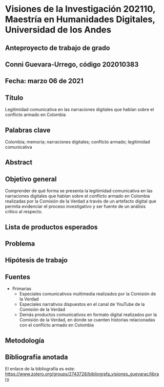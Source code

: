 # Visiones de la Investigación 202110, Maestría en Humanidades Digitales, Universidad de los Andes
## Anteproyecto de trabajo de grado
## Conni Guevara-Urrego, código 202010383
## Fecha: marzo 06 de 2021
## Título

Legitimidad comunicativa en las narraciones digitales que hablan sobre el conflicto armado en Colombia

## Palabras clave

Colombia; memoria; narraciones digitales; conflicto armado; legitimidad comunicativa

## Abstract
## Objetivo general

Comprender de qué forma se presenta la legitimidad comunicativa en las narraciones digitales que hablan sobre el conflicto armado en Colombia realizadas por la Comisión de la Verdad a través de un artefacto digital que permita evidenciar el proceso investigativo y ser fuente de un análisis crítico al respecto. 

## Lista de productos esperados
## Problema
## Hipótesis de trabajo
## Fuentes

* Primarias
  * Especiales comunicativos multimedia realizados por la Comisión de la Verdad
  * Especiales narrativos dispuestos en el canal de YouTube de la Comisión de la Verdad
  * Demás productos comunicativos en formato digital realizados por la Comisión de la Verdad, en donde se cuenten historias relacionadas con el conflicto armado en Colombia


## Metodología
## Bibliografía anotada

El enlace de la bibliografía es este: https://www.zotero.org/groups/2743728/bibliografa_visiones_guevarac/library
